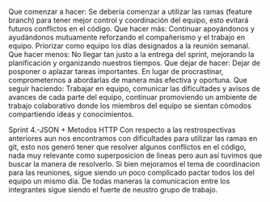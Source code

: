 Que comenzar a hacer: Se debería comenzar a utilizar las ramas (feature branch) para tener mejor control y coordinación del equipo, esto evitará futuros conflictos en el código.
Que hacer más:  Continuar apoyándonos y ayudándonos mutuamente reforzando el compañerismo y el trabajo en equipo. Priorizar como equipo los días designados a la reunión semanal. 
Que hacer menos: No llegar tan justo a la entrega del sprint, mejorando la planificación y organizando nuestros tiempos.
Que dejar de hacer: Dejar de posponer o aplazar tareas importantes. En lugar de procrastinar, comprometernos a abordarlas de manera más efectiva y oportuna.
Que seguir haciendo: Trabajar en equipo, comunicar las dificultades y avisos de avances de cada parte del equipo, continuar promoviendo un ambiente de trabajo colaborativo donde los miembros del equipo se sientan cómodos compartiendo ideas y conocimientos.

Sprint 4.-JSON + Metodos HTTP
Con respecto a las restrospectivas anteriores aun nos encontramos con dificultades para utilizar las ramas en git, esto nos generó tener que resolver algunos conflictos en el código, nada muy relevante como superposicion de lineas pero aun así tuvimos que buscar la manera de resolverlo. 
Si bien mejoramos el tema de coordinacion para las reuniones, sigue siendo un poco complicado pactar todos los del equipo un mismo día. De todas maneras la comunicacion entre los integrantes sigue siendo el fuerte de neustro grupo de trabajo. 